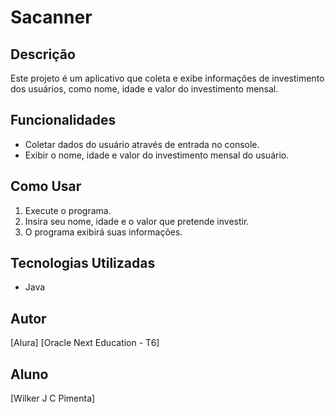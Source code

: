 # Sacanner

## Descrição

Este projeto é um aplicativo que coleta e exibe informações de investimento dos usuários, como nome, idade e valor do investimento mensal.

## Funcionalidades

- Coletar dados do usuário através de entrada no console.
- Exibir o nome, idade e valor do investimento mensal do usuário.

## Como Usar

1. Execute o programa.
2. Insira seu nome, idade e o valor que pretende investir.
3. O programa exibirá suas informações.

## Tecnologias Utilizadas

- Java
  
## Autor
[Alura]
[Oracle Next Education - T6]

## Aluno

[Wilker J C Pimenta]
